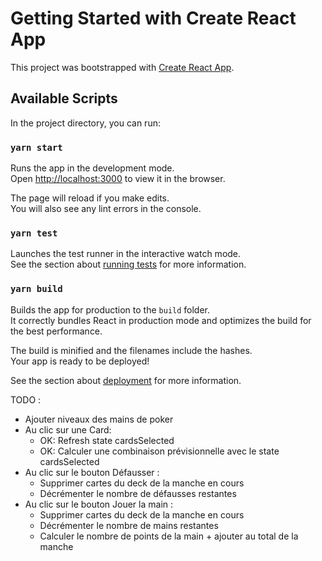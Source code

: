 # Getting Started with Create React App

This project was bootstrapped with [Create React App](https://github.com/facebook/create-react-app).

## Available Scripts

In the project directory, you can run:

### `yarn start`

Runs the app in the development mode.\
Open [http://localhost:3000](http://localhost:3000) to view it in the browser.

The page will reload if you make edits.\
You will also see any lint errors in the console.

### `yarn test`

Launches the test runner in the interactive watch mode.\
See the section about [running tests](https://facebook.github.io/create-react-app/docs/running-tests) for more information.

### `yarn build`

Builds the app for production to the `build` folder.\
It correctly bundles React in production mode and optimizes the build for the best performance.

The build is minified and the filenames include the hashes.\
Your app is ready to be deployed!

See the section about [deployment](https://facebook.github.io/create-react-app/docs/deployment) for more information.

TODO :
- Ajouter niveaux des mains de poker
- Au clic sur une Card: 
  - OK: Refresh state cardsSelected
  - OK: Calculer une combinaison prévisionnelle avec le state cardsSelected
- Au clic sur le bouton Défausser :
  - Supprimer cartes du deck de la manche en cours
  - Décrémenter le nombre de défausses restantes
- Au clic sur le bouton Jouer la main :
  - Supprimer cartes du deck de la manche en cours
  - Décrémenter le nombre de mains restantes
  - Calculer le nombre de points de la main + ajouter au total de la manche
